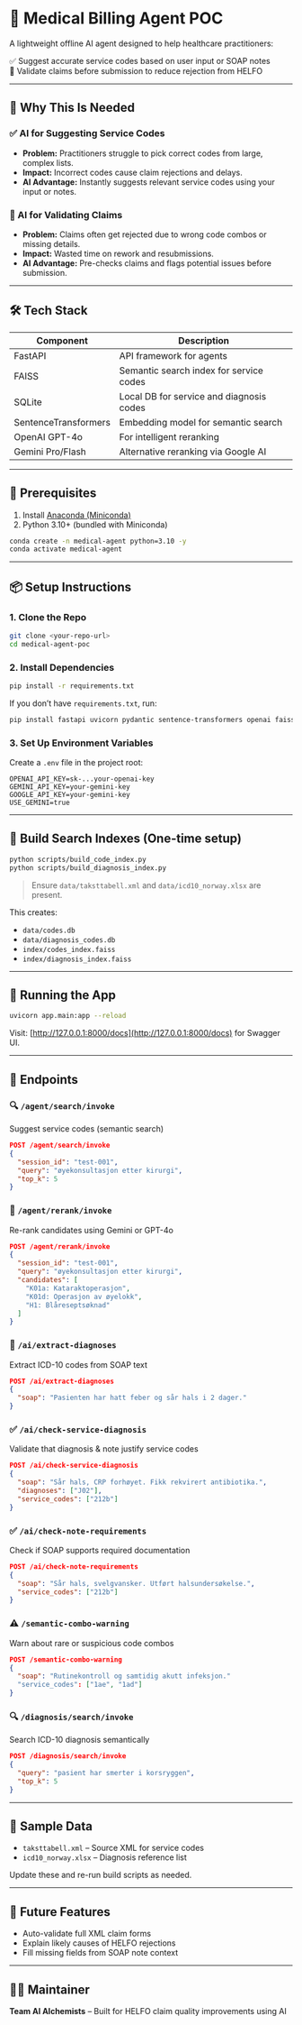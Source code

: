 # 🧠 Medical Billing Agent POC

A lightweight offline AI agent designed to help healthcare practitioners:

✅ Suggest accurate service codes based on user input or SOAP notes  
🚨 Validate claims before submission to reduce rejection from HELFO

---

## 📌 Why This Is Needed

### ✅ AI for Suggesting Service Codes
- **Problem:** Practitioners struggle to pick correct codes from large, complex lists.
- **Impact:** Incorrect codes cause claim rejections and delays.
- **AI Advantage:** Instantly suggests relevant service codes using your input or notes.

### 🚨 AI for Validating Claims
- **Problem:** Claims often get rejected due to wrong code combos or missing details.
- **Impact:** Wasted time on rework and resubmissions.
- **AI Advantage:** Pre-checks claims and flags potential issues before submission.

---

## 🛠️ Tech Stack

| Component              | Description                                  |
|------------------------|----------------------------------------------|
| FastAPI                | API framework for agents                     |
| FAISS                  | Semantic search index for service codes      |
| SQLite                 | Local DB for service and diagnosis codes     |
| SentenceTransformers   | Embedding model for semantic search          |
| OpenAI GPT-4o          | For intelligent reranking                    |
| Gemini Pro/Flash       | Alternative reranking via Google AI          |

---

## 🧰 Prerequisites

1. Install [Anaconda (Miniconda)](https://docs.conda.io/en/latest/miniconda.html)
2. Python 3.10+ (bundled with Miniconda)

```bash
conda create -n medical-agent python=3.10 -y
conda activate medical-agent
```

---

## 📦 Setup Instructions

### 1. Clone the Repo
```bash
git clone <your-repo-url>
cd medical-agent-poc
```

### 2. Install Dependencies
```bash
pip install -r requirements.txt
```

If you don’t have `requirements.txt`, run:
```bash
pip install fastapi uvicorn pydantic sentence-transformers openai faiss-cpu python-dotenv google-generativeai openpyxl pandas
```

### 3. Set Up Environment Variables

Create a `.env` file in the project root:
```
OPENAI_API_KEY=sk-...your-openai-key
GEMINI_API_KEY=your-gemini-key
GOOGLE_API_KEY=your-gemini-key
USE_GEMINI=true
```

---

## 🔧 Build Search Indexes (One-time setup)
```bash
python scripts/build_code_index.py
python scripts/build_diagnosis_index.py
```
> Ensure `data/taksttabell.xml` and `data/icd10_norway.xlsx` are present.

This creates:
- `data/codes.db`
- `data/diagnosis_codes.db`
- `index/codes_index.faiss`
- `index/diagnosis_index.faiss`

---

## 🚀 Running the App

```bash
uvicorn app.main:app --reload
```

Visit: [http://127.0.0.1:8000/docs](http://127.0.0.1:8000/docs) for Swagger UI.

---

## 📌 Endpoints

### 🔍 `/agent/search/invoke`
Suggest service codes (semantic search)
```json
POST /agent/search/invoke
{
  "session_id": "test-001",
  "query": "øyekonsultasjon etter kirurgi",
  "top_k": 5
}
```

### 🧠 `/agent/rerank/invoke`
Re-rank candidates using Gemini or GPT-4o
```json
POST /agent/rerank/invoke
{
  "session_id": "test-001",
  "query": "øyekonsultasjon etter kirurgi",
  "candidates": [
    "K01a: Kataraktoperasjon",
    "K01d: Operasjon av øyelokk",
    "H1: Blåreseptsøknad"
  ]
}
```

### 🧠 `/ai/extract-diagnoses`
Extract ICD-10 codes from SOAP text
```json
POST /ai/extract-diagnoses
{
  "soap": "Pasienten har hatt feber og sår hals i 2 dager."
}
```

### ✅ `/ai/check-service-diagnosis`
Validate that diagnosis & note justify service codes
```json
POST /ai/check-service-diagnosis
{
  "soap": "Sår hals, CRP forhøyet. Fikk rekvirert antibiotika.",
  "diagnoses": ["J02"],
  "service_codes": ["212b"]
}
```

### ✅ `/ai/check-note-requirements`
Check if SOAP supports required documentation
```json
POST /ai/check-note-requirements
{
  "soap": "Sår hals, svelgvansker. Utført halsundersøkelse.",
  "service_codes": ["212b"]
}
```

### ⚠️ `/semantic-combo-warning`
Warn about rare or suspicious code combos
```json
POST /semantic-combo-warning
{
  "soap": "Rutinekontroll og samtidig akutt infeksjon."
  "service_codes": ["1ae", "1ad"]
}
```

### 🔍 `/diagnosis/search/invoke`
Search ICD-10 diagnosis semantically
```json
POST /diagnosis/search/invoke
{
  "query": "pasient har smerter i korsryggen",
  "top_k": 5
}
```

---

## 🧪 Sample Data

- `taksttabell.xml` – Source XML for service codes
- `icd10_norway.xlsx` – Diagnosis reference list

Update these and re-run build scripts as needed.

---

## 🔮 Future Features
- Auto-validate full XML claim forms
- Explain likely causes of HELFO rejections
- Fill missing fields from SOAP note context

---

## 👨‍💻 Maintainer
**Team AI Alchemists** – Built for HELFO claim quality improvements using AI

